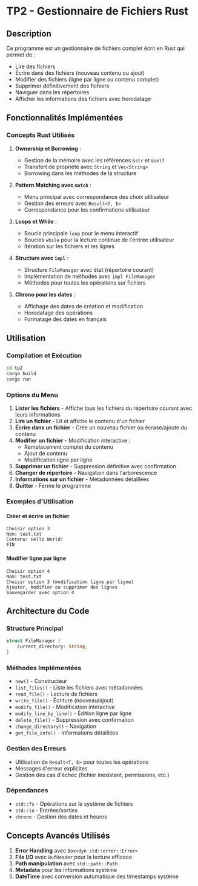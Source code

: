 # TP2 - Gestionnaire de Fichiers Rust

## Description

Ce programme est un gestionnaire de fichiers complet écrit en Rust qui permet de :

- Lire des fichiers
- Écrire dans des fichiers (nouveau contenu ou ajout)
- Modifier des fichiers (ligne par ligne ou contenu complet)
- Supprimer définitivement des fichiers
- Naviguer dans les répertoires
- Afficher les informations des fichiers avec horodatage

## Fonctionnalités Implémentées

### Concepts Rust Utilisés

1. **Ownership et Borrowing** :

   - Gestion de la mémoire avec les références `&str` et `&self`
   - Transfert de propriété avec `String` et `Vec<String>`
   - Borrowing dans les méthodes de la structure

2. **Pattern Matching avec `match`** :

   - Menu principal avec correspondance des choix utilisateur
   - Gestion des erreurs avec `Result<T, E>`
   - Correspondance pour les confirmations utilisateur

3. **Loops et While** :

   - Boucle principale `loop` pour le menu interactif
   - Boucles `while` pour la lecture continue de l'entrée utilisateur
   - Itération sur les fichiers et les lignes

4. **Structure avec `impl`** :

   - Structure `FileManager` avec état (répertoire courant)
   - Implémentation de méthodes avec `impl FileManager`
   - Méthodes pour toutes les opérations sur fichiers

5. **Chrono pour les dates** :
   - Affichage des dates de création et modification
   - Horodatage des opérations
   - Formatage des dates en français

## Utilisation

### Compilation et Exécution

```bash
cd tp2
cargo build
cargo run
```

### Options du Menu

1. **Lister les fichiers** - Affiche tous les fichiers du répertoire courant avec leurs informations
2. **Lire un fichier** - Lit et affiche le contenu d'un fichier
3. **Écrire dans un fichier** - Crée un nouveau fichier ou écrase/ajoute du contenu
4. **Modifier un fichier** - Modification interactive :
   - Remplacement complet du contenu
   - Ajout de contenu
   - Modification ligne par ligne
5. **Supprimer un fichier** - Suppression définitive avec confirmation
6. **Changer de répertoire** - Navigation dans l'arborescence
7. **Informations sur un fichier** - Métadonnées détaillées
8. **Quitter** - Ferme le programme

### Exemples d'Utilisation

#### Créer et écrire un fichier

```
Choisir option 3
Nom: test.txt
Contenu: Hello World!
FIN
```

#### Modifier ligne par ligne

```
Choisir option 4
Nom: test.txt
Choisir option 3 (modification ligne par ligne)
Ajouter, modifier ou supprimer des lignes
Sauvegarder avec option 4
```

## Architecture du Code

### Structure Principal

```rust
struct FileManager {
    current_directory: String,
}
```

### Méthodes Implémentées

- `new()` - Constructeur
- `list_files()` - Liste les fichiers avec métadonnées
- `read_file()` - Lecture de fichiers
- `write_file()` - Écriture (nouveau/ajout)
- `modify_file()` - Modification interactive
- `modify_line_by_line()` - Édition ligne par ligne
- `delete_file()` - Suppression avec confirmation
- `change_directory()` - Navigation
- `get_file_info()` - Informations détaillées

### Gestion des Erreurs

- Utilisation de `Result<T, E>` pour toutes les opérations
- Messages d'erreur explicites
- Gestion des cas d'échec (fichier inexistant, permissions, etc.)

### Dépendances

- `std::fs` - Opérations sur le système de fichiers
- `std::io` - Entrées/sorties
- `chrono` - Gestion des dates et heures

## Concepts Avancés Utilisés

1. **Error Handling** avec `Box<dyn std::error::Error>`
2. **File I/O** avec `BufReader` pour la lecture efficace
3. **Path manipulation** avec `std::path::Path`
4. **Metadata** pour les informations système
5. **DateTime** avec conversion automatique des timestamps système

